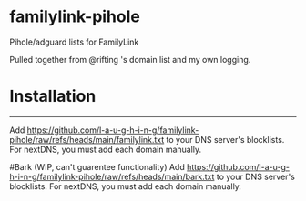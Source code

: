 # familylink-pihole
Pihole/adguard lists for FamilyLink

Pulled together from @rifting 's domain list and my own logging. 

# Installation
---
Add https://github.com/l-a-u-g-h-i-n-g/familylink-pihole/raw/refs/heads/main/familylink.txt to your DNS server's blocklists. For nextDNS, you must add each domain manually. 

#Bark (WIP, can't guarentee functionality)
Add https://github.com/l-a-u-g-h-i-n-g/familylink-pihole/raw/refs/heads/main/bark.txt to your DNS server's blocklists. For nextDNS, you must add each domain manually. 
